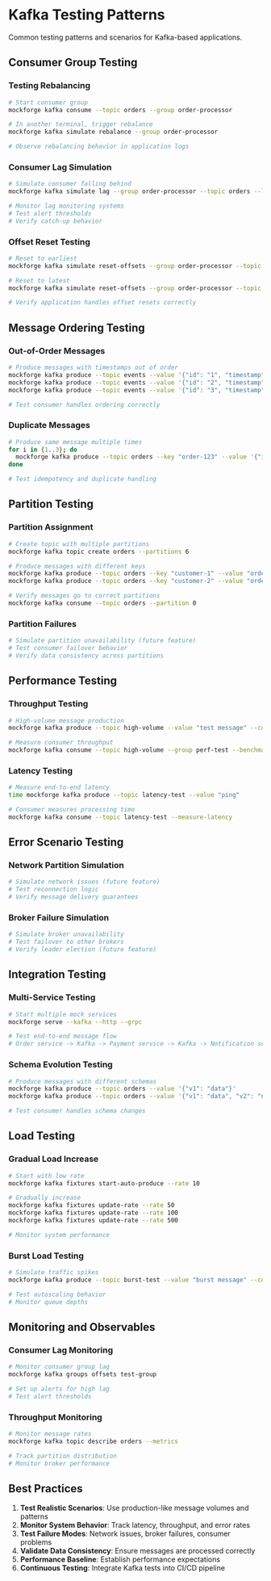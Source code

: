 # Kafka Testing Patterns

Common testing patterns and scenarios for Kafka-based applications.

## Consumer Group Testing

### Testing Rebalancing

```bash
# Start consumer group
mockforge kafka consume --topic orders --group order-processor

# In another terminal, trigger rebalance
mockforge kafka simulate rebalance --group order-processor

# Observe rebalancing behavior in application logs
```

### Consumer Lag Simulation

```bash
# Simulate consumer falling behind
mockforge kafka simulate lag --group order-processor --topic orders --lag 1000

# Monitor lag monitoring systems
# Test alert thresholds
# Verify catch-up behavior
```

### Offset Reset Testing

```bash
# Reset to earliest
mockforge kafka simulate reset-offsets --group order-processor --topic orders --to earliest

# Reset to latest
mockforge kafka simulate reset-offsets --group order-processor --topic orders --to latest

# Verify application handles offset resets correctly
```

## Message Ordering Testing

### Out-of-Order Messages

```bash
# Produce messages with timestamps out of order
mockforge kafka produce --topic events --value '{"id": "1", "timestamp": "2024-01-01T10:00:00Z"}'
mockforge kafka produce --topic events --value '{"id": "2", "timestamp": "2024-01-01T09:00:00Z"}'
mockforge kafka produce --topic events --value '{"id": "3", "timestamp": "2024-01-01T11:00:00Z"}'

# Test consumer handles ordering correctly
```

### Duplicate Messages

```bash
# Produce same message multiple times
for i in {1..3}; do
  mockforge kafka produce --topic orders --key "order-123" --value '{"id": "123", "amount": 100}'
done

# Test idempotency and duplicate handling
```

## Partition Testing

### Partition Assignment

```bash
# Create topic with multiple partitions
mockforge kafka topic create orders --partitions 6

# Produce messages with different keys
mockforge kafka produce --topic orders --key "customer-1" --value "order data"
mockforge kafka produce --topic orders --key "customer-2" --value "order data"

# Verify messages go to correct partitions
mockforge kafka consume --topic orders --partition 0
```

### Partition Failures

```bash
# Simulate partition unavailability (future feature)
# Test consumer failover behavior
# Verify data consistency across partitions
```

## Performance Testing

### Throughput Testing

```bash
# High-volume message production
mockforge kafka produce --topic high-volume --value "test message" --count 10000 --batch-size 100

# Measure consumer throughput
mockforge kafka consume --topic high-volume --group perf-test --benchmark
```

### Latency Testing

```bash
# Measure end-to-end latency
time mockforge kafka produce --topic latency-test --value "ping"

# Consumer measures processing time
mockforge kafka consume --topic latency-test --measure-latency
```

## Error Scenario Testing

### Network Partition Simulation

```bash
# Simulate network issues (future feature)
# Test reconnection logic
# Verify message delivery guarantees
```

### Broker Failure Simulation

```bash
# Simulate broker unavailability
# Test failover to other brokers
# Verify leader election (future feature)
```

## Integration Testing

### Multi-Service Testing

```bash
# Start multiple mock services
mockforge serve --kafka --http --grpc

# Test end-to-end message flow
# Order service -> Kafka -> Payment service -> Kafka -> Notification service
```

### Schema Evolution Testing

```bash
# Produce messages with different schemas
mockforge kafka produce --topic orders --value '{"v1": "data"}'
mockforge kafka produce --topic orders --value '{"v1": "data", "v2": "new_field"}'

# Test consumer handles schema changes
```

## Load Testing

### Gradual Load Increase

```bash
# Start with low rate
mockforge kafka fixtures start-auto-produce --rate 10

# Gradually increase
mockforge kafka fixtures update-rate --rate 50
mockforge kafka fixtures update-rate --rate 100
mockforge kafka fixtures update-rate --rate 500

# Monitor system performance
```

### Burst Load Testing

```bash
# Simulate traffic spikes
mockforge kafka produce --topic burst-test --value "burst message" --count 1000 --rate 100

# Test autoscaling behavior
# Monitor queue depths
```

## Monitoring and Observables

### Consumer Lag Monitoring

```bash
# Monitor consumer group lag
mockforge kafka groups offsets test-group

# Set up alerts for high lag
# Test alert thresholds
```

### Throughput Monitoring

```bash
# Monitor message rates
mockforge kafka topic describe orders --metrics

# Track partition distribution
# Monitor broker performance
```

## Best Practices

1. **Test Realistic Scenarios**: Use production-like message volumes and patterns
2. **Monitor System Behavior**: Track latency, throughput, and error rates
3. **Test Failure Modes**: Network issues, broker failures, consumer problems
4. **Validate Data Consistency**: Ensure messages are processed correctly
5. **Performance Baseline**: Establish performance expectations
6. **Continuous Testing**: Integrate Kafka tests into CI/CD pipeline